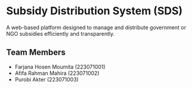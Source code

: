 # Subsidy Distribution System (SDS)

A web-based platform designed to manage and distribute government or NGO subsidies efficiently and transparently.

## Team Members
- Farjana Hosen Moumita (223071001)
- Afifa Rahman Mahira (223071002)
- Purobi Akter (223071003)


